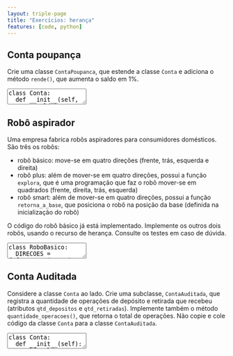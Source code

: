 ```yaml
---
layout: triple-page
title: "Exercícios: herança"
features: [code, python]
---
```


## Conta poupança

Crie uma classe `ContaPoupanca`, que estende a classe `Conta` e adiciona o método `rende()`, que aumenta o saldo em 1%.

<textarea class="code lang-python">
class Conta:
  def __init__(self, numero, saldo):
    self.numero = numero
    self.saldo = saldo
  
  def deposita(self, quantia):
    self.saldo += quantia

### Testes
import unittest
from unittest import mock

class TestConta(unittest.TestCase):
  def test_instanciar_conta_poupanca(self):
    c = ContaPoupanca('123', 100.0)
    self.assertEqual(c.numero, '123')
    self.assertEqual(c.saldo, 100.0)
  
  def test_conta_normal_nao_rende(self):
    c = Conta('123', 123)
    self.assertFalse(hasattr(c, 'rende'))

  def test_conta_poupanca_rende(self):
    c = ContaPoupanca('123', 200.0)
    c.rende()
    self.assertEqual(c.saldo, 202.0)

  @mock.patch('__main__.Conta.__init__')
  def test_herda_init(self, mock_super_init):
    mock_super_init.return_value = None
    c = ContaPoupanca('123', 200.0)
    self.assertTrue(mock_super_init.called)

  @mock.patch('__main__.Conta.deposita')
  def test_herda_deposita(self, mock_super_deposita):
    c = ContaPoupanca('123', 200.0)
    c.deposita(1)
    self.assertTrue(mock_super_deposita.called)

if __name__ == '__main__':
  import sys
  unittest.main(exit=False)
</textarea>

## Robô aspirador

Uma empresa fabrica robôs aspiradores para consumidores domésticos. São três os robôs:

- robô básico: move-se em quatro direções (frente, trás, esquerda e direita)
- robô plus: além de mover-se em quatro direções, possui a função `explora`, que é uma programação que faz o robô mover-se em quadrados (frente, direita, trás, esquerda)
- robô smart: além de mover-se em quatro direções, possui a função `retorna_a_base`, que posiciona o robô na posição da base (definida na inicialização do robô)

O código do robô básico já está implementado. Implemente os outros dois robôs, usando o recurso de herança. Consulte os testes em caso de dúvida.

<textarea class="code lang-python">
class RoboBasico:
  DIRECOES = {'frente': (0, -1), 'tras': (0, 1),
      'esquerda': (-1, 0), 'direita': (1, 0)}
  def __init__(self, x, y):
    self.x = x
    self.y = y

  def move(self, direcao):
    dx, dy = RoboBasico.DIRECOES[direcao]
    self.x += dx
    self.y += dy

### Testes
import unittest
from unittest import mock

def declared_methods(klass):
  return list(filter(lambda x: x[0:2] != '__', klass.__dict__.keys()))

class TestRobo(unittest.TestCase):
  def test_heranca(self):
    self.assertTrue(issubclass(RoboSmart, RoboBasico))
    self.assertTrue(issubclass(RoboPlus, RoboBasico))
  
  def test_metodos_declarados(self):
    self.assertEqual(declared_methods(RoboSmart), ['retorna_a_base'])
    self.assertEqual(declared_methods(RoboPlus), ['explora'])

  @mock.patch('__main__.RoboBasico.move')
  def test_robo_plus(self, mock_move):
    r = RoboPlus(5, 5)
    r.explora()
    mock_move.assert_any_call('frente')
    mock_move.assert_any_call('tras')
    mock_move.assert_any_call('esquerda')
    mock_move.assert_any_call('direita')
  
  def test_robo_smart(self):
    r = RoboSmart(5, 5, 1, 2)
    r.retorna_a_base()
    self.assertEqual(r.x, 1)
    self.assertEqual(r.y, 2)
    r = RoboSmart(5, 5, 2, 3)
    r.retorna_a_base()
    self.assertEqual(r.x, 2)
    self.assertEqual(r.y, 3)


if __name__ == '__main__':
  import sys
  unittest.main(exit=False)
</textarea>

## Conta Auditada

Considere a classe `Conta` ao lado. Crie uma subclasse, `ContaAuditada`, que registra a quantidade de operações de depósito e retirada que recebeu (atributos `qtd_depositos` e `qtd_retiradas`). Implemente também o método `quantidade_operacoes()`, que retorna o total de operações. Não copie e cole código da classe `Conta` para a classe `ContaAuditada`.

<textarea class="code lang-python">
class Conta:
  def __init__(self):
    self.saldo = 0

  def deposita(self, quantia):
    self.saldo += quantia

  def retira(self, quantia):
    if self.saldo >= quantia:
      self.saldo -= quantia

### Testes
import unittest
from unittest import mock

class TestContaAuditada(unittest.TestCase):
  def test_heranca(self):
    self.assertTrue(issubclass(ContaAuditada, Conta))
  
  @mock.patch('__main__.Conta.__init__')
  @mock.patch('__main__.Conta.deposita')
  @mock.patch('__main__.Conta.retira')
  def test_auditoria(self, retira, deposita, init):
    init.return_value = None
    c = ContaAuditada()
    init.assert_called()
    c.deposita(5)
    deposita.assert_called_with(5)
    c.deposita(3)
    deposita.assert_called_with(3)
    c.retira(2)
    retira.assert_called_with(2)
    c.retira(1)
    retira.assert_called_with(1)
    c.retira(3)
    retira.assert_called_with(3)
    self.assertEqual(c.quantidade_operacoes(), 5)
    self.assertEqual(c.qtd_depositos, 2)
    self.assertEqual(c.qtd_retiradas, 3)

if __name__ == '__main__':
  import sys
  unittest.main(exit=False)
</textarea>
